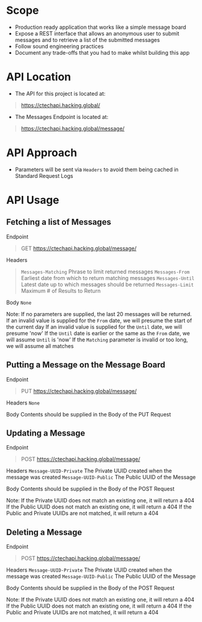 # Scope

- Production ready application that works like a simple message board
- Expose a REST interface that allows an anonymous user to submit messages and to retrieve a list of the submitted messages
- Follow sound engineering practices
- Document any trade-offs that you had to make whilst building this app

# API Location

- The API for this project is located at:
> https://ctechapi.hacking.global/

- The Messages Endpoint is located at:
> https://ctechapi.hacking.global/message/

# API Approach

- Parameters will be sent via `Headers` to avoid them being cached in Standard Request Logs

# API Usage

## Fetching a list of Messages

Endpoint
> GET https://ctechapi.hacking.global/message/

Headers
> `Messages-Matching` Phrase to limit returned messages
> `Messages-From`     Earliest date from which to return matching messages
> `Messages-Until`    Latest date up to which messages should be returned
> `Messages-Limit`    Maximum # of Results to Return

Body
`None`

Note:
If no parameters are supplied, the last 20 messages will be returned.
If an invalid value is supplied for the `From` date, we will presume the start of the current day
If an invalid value is supplied for the `Until` date, we will presume 'now'
If the `Until` date is earlier or the same as the `From` date, we will assume `Until` is 'now'
If the `Matching` parameter is invalid or too long, we will assume all matches

## Putting a Message on the Message Board

Endpoint
> PUT https://ctechapi.hacking.global/message/

Headers
`None`

Body
Contents should be supplied in the Body of the PUT Request

## Updating a Message

Endpoint
> POST https://ctechapi.hacking.global/message/

Headers
`Message-UUID-Private` The Private UUID created when the message was created
`Message-UUID-Public`  The Public UUID of the Message

Body
Contents should be supplied in the Body of the POST Request

Note:
If the Private UUID does not match an existing one, it will return a 404
If the Public UUID does not match an existing one, it will return a 404
If the Public and Private UUIDs are not matched, it will return a 404

## Deleting a Message

Endpoint
> POST https://ctechapi.hacking.global/message/

Headers
`Message-UUID-Private` The Private UUID created when the message was created
`Message-UUID-Public`  The Public UUID of the Message

Body
Contents should be supplied in the Body of the POST Request

Note:
If the Private UUID does not match an existing one, it will return a 404
If the Public UUID does not match an existing one, it will return a 404
If the Public and Private UUIDs are not matched, it will return a 404